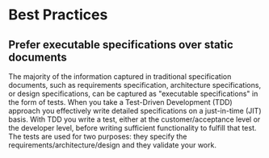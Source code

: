 # Best Practices

## Prefer executable specifications over static documents

The majority of the information captured in traditional specification documents, such as requirements specification, architecture specifications, or design specifications, can be captured as "executable specifications" in the form of tests. When you take a Test-Driven Development (TDD) approach you effectively write detailed specifications on a just-in-time (JIT) basis. With TDD you write a test, either at the customer/acceptance level or the developer level, before writing sufficient functionality to fulfill that test. The tests are used for two purposes: they specify the requirements/architecture/design and they validate your work.
